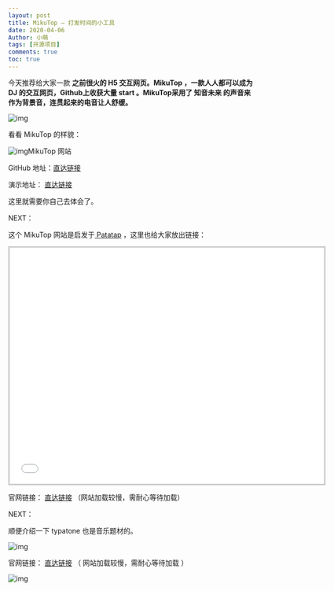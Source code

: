 ```yaml
---
layout: post
title: MikuTop — 打发时间的小工具
date: 2020-04-06
Author: 小萌 
tags: [开源项目]
comments: true
toc: true
---
```


今天推荐给大家一款 **之前很火的 H5 交互网页。MikuTop ，一款人人都可以成为 DJ 的交互网页，Github上收获大量 start 。MikuTop采用了 知音未来 的声音来作为背景音，连贯起来的电音让人舒缓。**

![img](https://blaclacloud.coding.net/p/tcshare/d/tcsharea/git/raw/master/image/images/29.jpg)

看看 MikuTop 的样貌：

![img](https://blaclacloud.coding.net/p/tcshare/d/tcsharea/git/raw/master/image/0404/2020-04-04_174837.jpg)MikuTop 网站

GitHub 地址：[直达链接](https://github.com/HFIProgramming/mikutap)

演示地址： [直达链接](https://blog.bluestone.top/goodjob/mikutop)

这里就需要你自己去体会了。

NEXT：

这个 MikuTop 网站是启发于[ Patatap](https://patatap.com/) ，这里也给大家放出链接：

<iframe src="//patatap.com/" width="640" height="480" style="border: 3px solid rgb(204, 204, 204);"></iframe>

官网链接： [直达链接](https://patatap.com/) （网站加载较慢，需耐心等待加载）

NEXT：

顺便介绍一下 typatone 也是音乐题材的。

![img](https://blaclacloud.coding.net/p/tcshare/d/tcsharea/git/raw/master/image/0404/2020-04-04_180314.jpg)

官网链接： [直达链接](https://typatone.com/) （ 网站加载较慢，需耐心等待加载 ）

![img](https://blaclacloud.coding.net/p/tcshare/d/tcsharea/git/raw/master/image/images/39.jpg)

